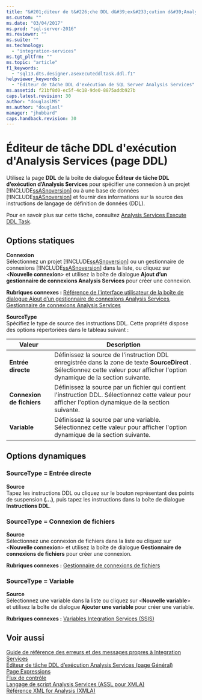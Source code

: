 ```yaml
---
title: "&#201;diteur de t&#226;che DDL d&#39;ex&#233;cution d&#39;Analysis Services (page DDL) | Microsoft Docs"
ms.custom: ""
ms.date: "03/04/2017"
ms.prod: "sql-server-2016"
ms.reviewer: ""
ms.suite: ""
ms.technology: 
  - "integration-services"
ms.tgt_pltfrm: ""
ms.topic: "article"
f1_keywords: 
  - "sql13.dts.designer.asexecuteddltask.ddl.f1"
helpviewer_keywords: 
  - "Éditeur de tâche DDL d'exécution de SQL Server Analysis Services"
ms.assetid: f21bf8d0-ec5f-4c18-9de0-8875addb927b
caps.latest.revision: 30
author: "douglaslMS"
ms.author: "douglasl"
manager: "jhubbard"
caps.handback.revision: 30
---
```

# &#201;diteur de t&#226;che DDL d&#39;ex&#233;cution d&#39;Analysis Services (page DDL)
  Utilisez la page **DDL** de la boîte de dialogue **Éditeur de tâche DDL d’exécution d’Analysis Services** pour spécifier une connexion à un projet [!INCLUDE[ssASnoversion](../../includes/ssasnoversion-md.md)] ou à une base de données [!INCLUDE[ssASnoversion](../../includes/ssasnoversion-md.md)] et fournir des informations sur la source des instructions de langage de définition de données (DDL).  
  
 Pour en savoir plus sur cette tâche, consultez [Analysis Services Execute DDL Task](../../integration-services/control-flow/analysis-services-execute-ddl-task.md).  
  
## Options statiques  
 **Connexion**  
 Sélectionnez un projet [!INCLUDE[ssASnoversion](../../includes/ssasnoversion-md.md)] ou un gestionnaire de connexions [!INCLUDE[ssASnoversion](../../includes/ssasnoversion-md.md)] dans la liste, ou cliquez sur \<**Nouvelle connexion**> et utilisez la boîte de dialogue **Ajout d’un gestionnaire de connexions Analysis Services** pour créer une connexion.  
  
 **Rubriques connexes :** [Référence de l'interface utilisateur de la boîte de dialogue Ajout d’un gestionnaire de connexions Analysis Services](../../integration-services/connection-manager/add-analysis-services-connection-manager-dialog-box-ui-reference.md), [Gestionnaire de connexions Analysis Services](../../integration-services/connection-manager/analysis-services-connection-manager.md)  
  
 **SourceType**  
 Spécifiez le type de source des instructions DDL. Cette propriété dispose des options répertoriées dans le tableau suivant :  
  
|Valeur|Description|  
|-----------|-----------------|  
|**Entrée directe**|Définissez la source de l'instruction DDL enregistrée dans la zone de texte **SourceDirect** . Sélectionnez cette valeur pour afficher l'option dynamique de la section suivante.|  
|**Connexion de fichiers**|Définissez la source par un fichier qui contient l'instruction DDL. Sélectionnez cette valeur pour afficher l'option dynamique de la section suivante.|  
|**Variable**|Définissez la source par une variable. Sélectionnez cette valeur pour afficher l'option dynamique de la section suivante.|  
  
## Options dynamiques  
  
### SourceType = Entrée directe  
 **Source**  
 Tapez les instructions DDL ou cliquez sur le bouton représentant des points de suspension **(…)**, puis tapez les instructions dans la boîte de dialogue **Instructions DDL**.  
  
### SourceType = Connexion de fichiers  
 **Source**  
 Sélectionnez une connexion de fichiers dans la liste ou cliquez sur \<**Nouvelle connexion**> et utilisez la boîte de dialogue **Gestionnaire de connexions de fichiers** pour créer une connexion.  
  
 **Rubriques connexes :** [Gestionnaire de connexions de fichiers](../../integration-services/connection-manager/file-connection-manager.md)  
  
### SourceType = Variable  
 **Source**  
 Sélectionnez une variable dans la liste ou cliquez sur \<**Nouvelle variable**> et utilisez la boîte de dialogue **Ajouter une variable** pour créer une variable.  
  
 **Rubriques connexes :** [Variables Integration Services &#40;SSIS&#41;](../../integration-services/integration-services-ssis-variables.md)  
  
## Voir aussi  
 [Guide de référence des erreurs et des messages propres à Integration Services](../../integration-services/integration-services-error-and-message-reference.md)   
 [Éditeur de tâche DDL d’exécution Analysis Services &#40;page Général&#41;](../../integration-services/control-flow/analysis-services-execute-ddl-task-editor-general-page.md)   
 [Page Expressions](../../integration-services/expressions/expressions-page.md)   
 [Flux de contrôle](../../integration-services/control-flow/control-flow.md)   
 [Langage de script Analysis Services &#40;ASSL pour XMLA&#41;](../../analysis-services/scripting/analysis-services-scripting-language-assl-for-xmla.md)   
 [Référence XML for Analysis &#40;XMLA&#41;](../../analysis-services/xmla/xml-for-analysis-xmla-reference.md)  
  
  